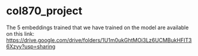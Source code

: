 # col870_project

The 5 embeddings trained that we have trained on the model are available on this link: https://drive.google.com/drive/folders/1U1m0ukGhtMOi3Lz6UCMBukHFIT36Xzyy?usp=sharing
